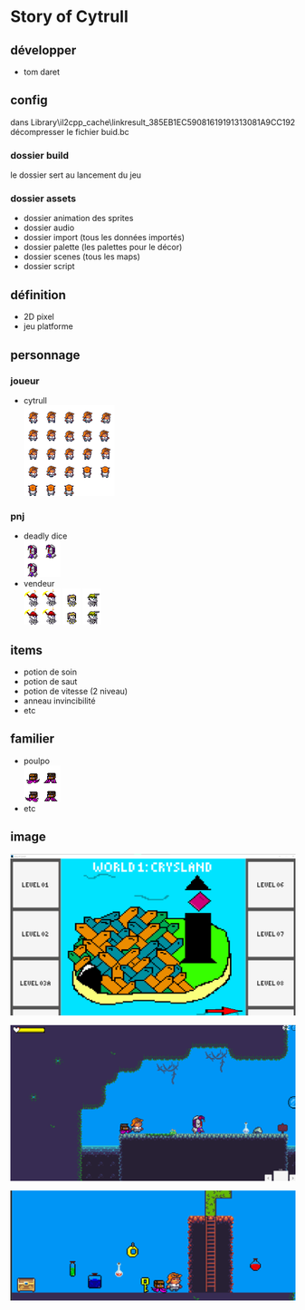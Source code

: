 # Story of Cytrull

## développer
- tom daret

## config

dans Library\il2cpp_cache\linkresult_385EB1EC59081619191313081A9CC192 décompresser le fichier buid.bc
### dossier build
le dossier sert au lancement du jeu

### dossier assets

- dossier animation des sprites
- dossier audio 
- dossier import (tous les données importés)
- dossier palette (les palettes pour le décor)
- dossier scenes (tous les maps)
- dossier script

## définition
- 2D pixel
- jeu platforme

## personnage

### joueur
 - cytrull  
 ![cytrull](img/perso1.png)

### pnj
- deadly dice  
![dede](img/DeadlyDice.png)
- vendeur  
![mineur](Assets/import/mineur.png)
![pharaon](Assets/import/pharaon.png)
![fermier](Assets/import/fermier.png)

## items
- potion de soin
- potion de saut
- potion de vitesse (2 niveau)
- anneau invincibilité
- etc 

## familier
- poulpo  
![poulpo](Assets/import/ChestFamilier.png)
- etc

## image
![menu](img/menu.png)

![level](img/level.png)

![liste](img/listeitems.png)

